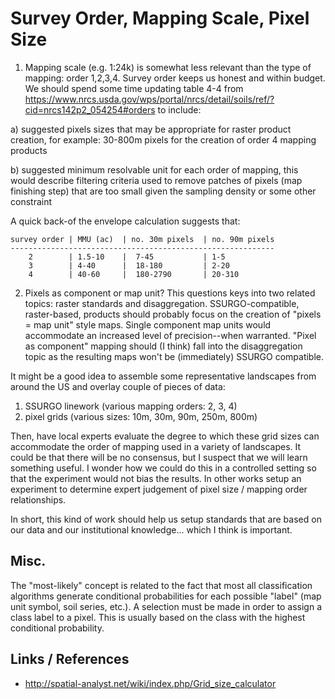 # Survey Order, Mapping Scale, Pixel Size


1. Mapping scale (e.g. 1:24k) is somewhat less relevant than the type of mapping: order 1,2,3,4. Survey order keeps us honest and within budget. We should spend some time updating table 4-4 from https://www.nrcs.usda.gov/wps/portal/nrcs/detail/soils/ref/?cid=nrcs142p2_054254#orders to include:

a) suggested pixels sizes that may be appropriate for raster product creation, for example: 30-800m pixels for the creation of order 4 mapping products

b) suggested minimum resolvable unit for each order of mapping, this would describe filtering criteria used to remove patches of pixels (map finishing step) that are too small given the sampling density or some other constraint

A quick back-of the envelope calculation suggests that:

```
survey order | MMU (ac)  | no. 30m pixels  | no. 90m pixels
-----------------------------------------------------------
    2        | 1.5-10    |  7-45           | 1-5
    3        | 4-40      |  18-180         | 2-20
    4        | 40-60     |  180-2790       | 20-310
```

2. Pixels as component or map unit? This questions keys into two related topics: raster standards and disaggregation. SSURGO-compatible, raster-based, products should probably focus on the creation of "pixels = map unit" style maps. Single component map units would accommodate an increased level of precision--when warranted. "Pixel as component" mapping should (I think) fall into the disaggregation topic as the resulting maps won't be (immediately) SSURGO compatible.


It might be a good idea to assemble some representative landscapes from around the US and overlay couple of pieces of data:

1. SSURGO linework (various mapping orders: 2, 3, 4)
2. pixel grids (various sizes: 10m, 30m, 90m, 250m, 800m)

Then, have local experts evaluate the degree to which these grid sizes can accommodate the order of mapping used in a variety of landscapes. It could be that there will be no consensus, but I suspect that we will learn something useful. I wonder how we could do this in a controlled setting so that the experiment would not bias the results. In other works setup an experiment to determine expert judgement of pixel size / mapping order relationships.

In short, this kind of work should help us setup standards that are based on our data and our institutional knowledge... which I think is important.




## Misc.

The "most-likely" concept is related to the fact that most all classification algorithms generate conditional probabilities for each possible "label" (map unit symbol, soil series, etc.). A selection must be made in order to assign a class label to a pixel. This is usually based on the class with the highest conditional probability.


## Links / References
   
   * http://spatial-analyst.net/wiki/index.php/Grid_size_calculator
   
   